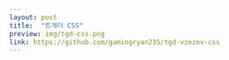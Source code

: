 ```yaml
---
layout: post
title:  "트게더 CSS"
preview: img/tgd-css.png
link: https://github.com/gamingryan235/tgd-vzezev-css
---
```

